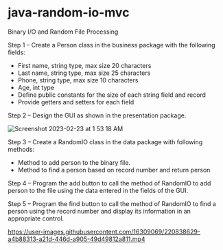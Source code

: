 # java-random-io-mvc
Binary I/O and Random File Processing

Step 1 – Create a Person class in the business package with the following fields:
- First name, string type, max size 20 characters
- Last name, string type, max size 25 characters
- Phone, string type, max size 10 characters
- Age, int type
- Define public constants for the size of each string field and record
- Provide getters and setters for each field

Step 2 – Design the GUI as shown in the presentation package.

![Screenshot 2023-02-23 at 1 53 18 AM](https://user-images.githubusercontent.com/16309069/220838234-c203e45f-4e8e-41f6-81ed-6d3e0ef00477.png)

Step 3 – Create a RandomIO class in the data package with following methods:
- Method to add person to the binary file.
- Method to find a person based on record number and return person

Step 4 – Program the add button to call the method of RandomIO to add person to the file using the data entered in the fields of the GUI.

Step 5 – Program the find button to call the method of RandomIO to find a person using the record number and display its information in an appropriate control.



https://user-images.githubusercontent.com/16309069/220838629-a4b88313-a21d-446d-a905-49d49812a811.mp4

